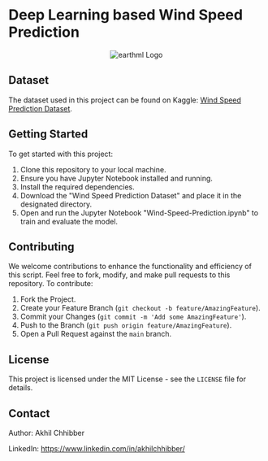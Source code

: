 # Deep Learning based Wind Speed Prediction
<p align="center">
  <img src="https://github.com/akhilchibber/Wind-Speed-Prediction/blob/main/Windmill.gif?raw=true" alt="earthml Logo">
</p>

## Dataset
The dataset used in this project can be found on Kaggle: [Wind Speed Prediction Dataset](https://www.kaggle.com/datasets/fedesoriano/wind-speed-prediction-dataset). 

## Getting Started
To get started with this project:

1. Clone this repository to your local machine.
2. Ensure you have Jupyter Notebook installed and running.
3. Install the required dependencies.
4. Download the "Wind Speed Prediction Dataset" and place it in the designated directory.
5. Open and run the Jupyter Notebook "Wind-Speed-Prediction.ipynb" to train and evaluate the model.

## Contributing
We welcome contributions to enhance the functionality and efficiency of this script. Feel free to fork, modify, and make pull requests to this repository. To contribute:

1. Fork the Project.
2. Create your Feature Branch (`git checkout -b feature/AmazingFeature`).
3. Commit your Changes (`git commit -m 'Add some AmazingFeature'`).
4. Push to the Branch (`git push origin feature/AmazingFeature`).
5. Open a Pull Request against the `main` branch.

## License

This project is licensed under the MIT License - see the `LICENSE` file for details.

## Contact

Author: Akhil Chhibber

LinkedIn: https://www.linkedin.com/in/akhilchhibber/
